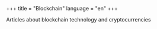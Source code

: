 +++
title = "Blockchain"
language = "en"
+++

Articles about blockchain technology and cryptocurrencies
